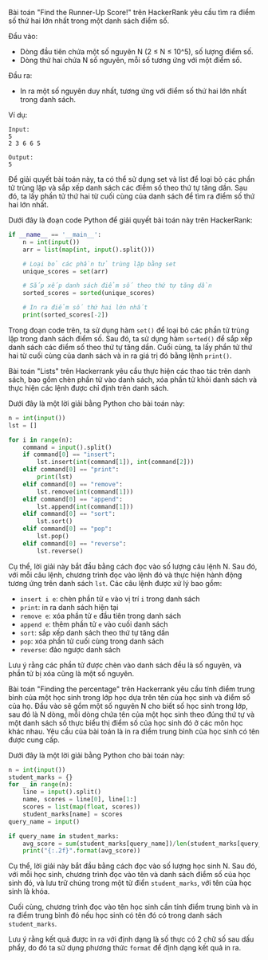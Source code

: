 Bài toán "Find the Runner-Up Score!" trên HackerRank yêu cầu tìm ra điểm số thứ hai lớn nhất trong một danh sách điểm số.

Đầu vào:
- Dòng đầu tiên chứa một số nguyên N (2 ≤ N ≤ 10^5), số lượng điểm số.
- Dòng thứ hai chứa N số nguyên, mỗi số tương ứng với một điểm số.

Đầu ra:
- In ra một số nguyên duy nhất, tương ứng với điểm số thứ hai lớn nhất trong danh sách.

Ví dụ:

```
Input:
5
2 3 6 6 5

Output:
5
```

Để giải quyết bài toán này, ta có thể sử dụng set và list để loại bỏ các phần tử trùng lặp và sắp xếp danh sách các điểm số theo thứ tự tăng dần. Sau đó, ta lấy phần tử thứ hai từ cuối cùng của danh sách để tìm ra điểm số thứ hai lớn nhất.

Dưới đây là đoạn code Python để giải quyết bài toán này trên HackerRank:

```python
if __name__ == '__main__':
    n = int(input())
    arr = list(map(int, input().split()))

    # Loại bỏ các phần tử trùng lặp bằng set
    unique_scores = set(arr)

    # Sắp xếp danh sách điểm số theo thứ tự tăng dần
    sorted_scores = sorted(unique_scores)

    # In ra điểm số thứ hai lớn nhất
    print(sorted_scores[-2])
```

Trong đoạn code trên, ta sử dụng hàm `set()` để loại bỏ các phần tử trùng lặp trong danh sách điểm số. Sau đó, ta sử dụng hàm `sorted()` để sắp xếp danh sách các điểm số theo thứ tự tăng dần. Cuối cùng, ta lấy phần tử thứ hai từ cuối cùng của danh sách và in ra giá trị đó bằng lệnh `print()`.



Bài toán "Lists" trên Hackerrank yêu cầu thực hiện các thao tác trên danh sách, bao gồm chèn phần tử vào danh sách, xóa phần tử khỏi danh sách và thực hiện các lệnh được chỉ định trên danh sách.

Dưới đây là một lời giải bằng Python cho bài toán này:

```python
n = int(input())
lst = []

for i in range(n):
    command = input().split()
    if command[0] == "insert":
        lst.insert(int(command[1]), int(command[2]))
    elif command[0] == "print":
        print(lst)
    elif command[0] == "remove":
        lst.remove(int(command[1]))
    elif command[0] == "append":
        lst.append(int(command[1]))
    elif command[0] == "sort":
        lst.sort()
    elif command[0] == "pop":
        lst.pop()
    elif command[0] == "reverse":
        lst.reverse()
```

Cụ thể, lời giải này bắt đầu bằng cách đọc vào số lượng câu lệnh N. Sau đó, với mỗi câu lệnh, chương trình đọc vào lệnh đó và thực hiện hành động tương ứng trên danh sách `lst`. Các câu lệnh được xử lý bao gồm:

- `insert i e`: chèn phần tử `e` vào vị trí `i` trong danh sách
- `print`: in ra danh sách hiện tại
- `remove e`: xóa phần tử `e` đầu tiên trong danh sách
- `append e`: thêm phần tử `e` vào cuối danh sách
- `sort`: sắp xếp danh sách theo thứ tự tăng dần
- `pop`: xóa phần tử cuối cùng trong danh sách
- `reverse`: đảo ngược danh sách

Lưu ý rằng các phần tử được chèn vào danh sách đều là số nguyên, và phần tử bị xóa cũng là một số nguyên.




Bài toán "Finding the percentage" trên Hackerrank yêu cầu tính điểm trung bình của một học sinh trong lớp học dựa trên tên của học sinh và điểm số của họ. Đầu vào sẽ gồm một số nguyên N cho biết số học sinh trong lớp, sau đó là N dòng, mỗi dòng chứa tên của một học sinh theo đúng thứ tự và một danh sách số thực biểu thị điểm số của học sinh đó ở các môn học khác nhau. Yêu cầu của bài toán là in ra điểm trung bình của học sinh có tên được cung cấp.

Dưới đây là một lời giải bằng Python cho bài toán này:

```python
n = int(input())
student_marks = {}
for _ in range(n):
    line = input().split()
    name, scores = line[0], line[1:]
    scores = list(map(float, scores))
    student_marks[name] = scores
query_name = input()

if query_name in student_marks:
    avg_score = sum(student_marks[query_name])/len(student_marks[query_name])
    print("{:.2f}".format(avg_score))
```

Cụ thể, lời giải này bắt đầu bằng cách đọc vào số lượng học sinh N. Sau đó, với mỗi học sinh, chương trình đọc vào tên và danh sách điểm số của học sinh đó, và lưu trữ chúng trong một từ điển `student_marks`, với tên của học sinh là khóa.

Cuối cùng, chương trình đọc vào tên học sinh cần tính điểm trung bình và in ra điểm trung bình đó nếu học sinh có tên đó có trong danh sách `student_marks`.

Lưu ý rằng kết quả được in ra với định dạng là số thực có 2 chữ số sau dấu phẩy, do đó ta sử dụng phương thức `format` để định dạng kết quả in ra.